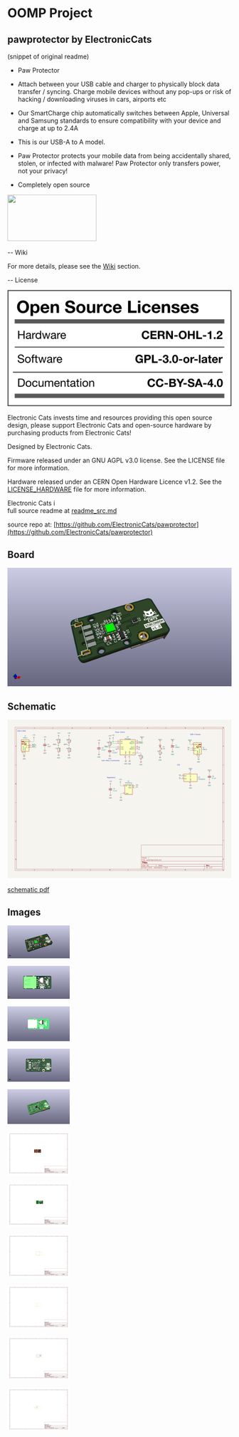 # OOMP Project  
## pawprotector  by ElectronicCats  
  
(snippet of original readme)  
  
  
- Paw Protector  
  
- Attach between your USB cable and charger to physically block data transfer / syncing. Charge mobile devices without any pop-ups or risk of hacking / downloading viruses in cars, airports etc  
- Our SmartCharge chip automatically switches between Apple, Universal and Samsung standards to ensure compatibility with your device and charge at up to 2.4A  
- This is our USB-A to A model.  
- Paw Protector protects your mobile data from being accidentally shared, stolen, or infected with malware! Paw Protector only transfers power, not your privacy!  
- Completely open source  
  
<a href="https://electroniccats.com/store/paw-protector/">  
  <img src="https://electroniccats.com/wp-content/uploads/badge_store.png" width="200" height="104" />  
</a>  
  
-- Wiki  
  
For more details, please see the [Wiki](https://github.com/ElectronicCats/pawprotector/wiki) section.  
  
-- License  
  
![OpenSourceLicense](https://github.com/ElectronicCats/AjoloteBoard/raw/master/OpenSourceLicense.png)  
  
Electronic Cats invests time and resources providing this open source design, please support Electronic Cats and open-source hardware by purchasing products from Electronic Cats!  
  
Designed by Electronic Cats.  
  
Firmware released under an GNU AGPL v3.0 license. See the LICENSE file for more information.  
  
Hardware released under an CERN Open Hardware Licence v1.2. See the [LICENSE_HARDWARE](https://github.com/ElectronicCats/pawprotector/blob/main/LICENSE_HARDWARE.md) file for more information.  
  
Electronic Cats i  
  full source readme at [readme_src.md](readme_src.md)  
  
source repo at: [https://github.com/ElectronicCats/pawprotector](https://github.com/ElectronicCats/pawprotector)  
## Board  
  
[![working_3d.png](working_3d_600.png)](working_3d.png)  
## Schematic  
  
[![working_schematic.png](working_schematic_600.png)](working_schematic.png)  
  
[schematic pdf](working_schematic.pdf)  
## Images  
  
[![working_3d.png](working_3d_140.png)](working_3d.png)  
  
[![working_3d_back.png](working_3d_back_140.png)](working_3d_back.png)  
  
[![working_3D_bottom.png](working_3D_bottom_140.png)](working_3D_bottom.png)  
  
[![working_3d_front.png](working_3d_front_140.png)](working_3d_front.png)  
  
[![working_3D_top.png](working_3D_top_140.png)](working_3D_top.png)  
  
[![working_assembly_page_01.png](working_assembly_page_01_140.png)](working_assembly_page_01.png)  
  
[![working_assembly_page_02.png](working_assembly_page_02_140.png)](working_assembly_page_02.png)  
  
[![working_assembly_page_03.png](working_assembly_page_03_140.png)](working_assembly_page_03.png)  
  
[![working_assembly_page_04.png](working_assembly_page_04_140.png)](working_assembly_page_04.png)  
  
[![working_assembly_page_05.png](working_assembly_page_05_140.png)](working_assembly_page_05.png)  
  
[![working_assembly_page_06.png](working_assembly_page_06_140.png)](working_assembly_page_06.png)  
